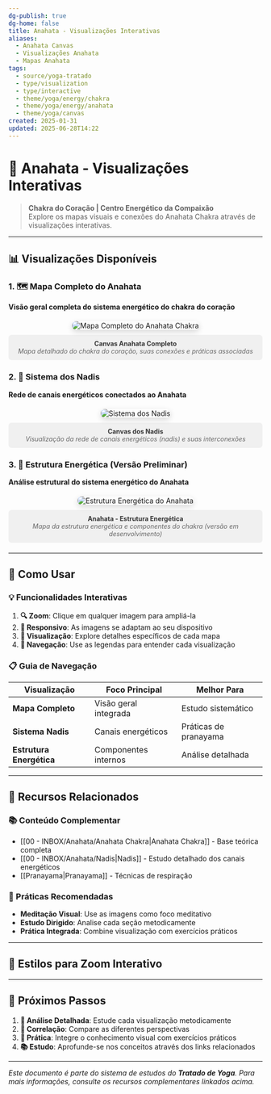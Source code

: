 ```yaml
---
dg-publish: true
dg-home: false
title: Anahata - Visualizações Interativas
aliases:
  - Anahata Canvas
  - Visualizações Anahata
  - Mapas Anahata
tags:
  - source/yoga-tratado
  - type/visualization
  - type/interactive
  - theme/yoga/energy/chakra
  - theme/yoga/energy/anahata
  - theme/yoga/canvas
created: 2025-01-31
updated: 2025-06-28T14:22
---
```


# 🌸 Anahata - Visualizações Interativas

> **Chakra do Coração | Centro Energético da Compaixão**  
> Explore os mapas visuais e conexões do Anahata Chakra através de visualizações interativas.

---

## 📊 Visualizações Disponíveis

### 1. 🗺️ Mapa Completo do Anahata
**Visão geral completa do sistema energético do chakra do coração**

<div class="image-zoom-container">
  <img src="canvas_anahata_completo.png" alt="Mapa Completo do Anahata Chakra" class="zoomable-image" title="Clique para ampliar - Mapa Completo do Anahata">
  <div class="image-caption">
    <strong>Canvas Anahata Completo</strong><br>
    <em>Mapa detalhado do chakra do coração, suas conexões e práticas associadas</em>
  </div>
</div>

### 2. 🔄 Sistema dos Nadis
**Rede de canais energéticos conectados ao Anahata**

<div class="image-zoom-container">
  <img src="canvas_nadis.png" alt="Sistema dos Nadis" class="zoomable-image" title="Clique para ampliar - Sistema dos Nadis">
  <div class="image-caption">
    <strong>Canvas dos Nadis</strong><br>
    <em>Visualização da rede de canais energéticos (nadis) e suas interconexões</em>
  </div>
</div>

### 3. 🌟 Estrutura Energética (Versão Preliminar)
**Análise estrutural do sistema energético do Anahata**

<div class="image-zoom-container">
  <img src="anahata sem confirmação.png" alt="Estrutura Energética do Anahata" class="zoomable-image" title="Clique para ampliar - Estrutura Energética">
  <div class="image-caption">
    <strong>Anahata - Estrutura Energética</strong><br>
    <em>Mapa da estrutura energética e componentes do chakra (versão em desenvolvimento)</em>
  </div>
</div>

---

## 🎯 Como Usar

### 💡 Funcionalidades Interativas

1. **🔍 Zoom**: Clique em qualquer imagem para ampliá-la
2. **📱 Responsivo**: As imagens se adaptam ao seu dispositivo
3. **🎨 Visualização**: Explore detalhes específicos de cada mapa
4. **🔗 Navegação**: Use as legendas para entender cada visualização

### 📋 Guia de Navegação

| Visualização | Foco Principal | Melhor Para |
|-------------|---------------|-------------|
| **Mapa Completo** | Visão geral integrada | Estudo sistemático |
| **Sistema Nadis** | Canais energéticos | Práticas de pranayama |
| **Estrutura Energética** | Componentes internos | Análise detalhada |

---

## 🔗 Recursos Relacionados

### 📚 Conteúdo Complementar
- [[00 - INBOX/Anahata/Anahata Chakra\|Anahata Chakra]] - Base teórica completa
- [[00 - INBOX/Anahata/Nadis\|Nadis]] - Estudo detalhado dos canais energéticos
- [[Pranayama\|Pranayama]] - Técnicas de respiração

### 🧘 Práticas Recomendadas
- **Meditação Visual**: Use as imagens como foco meditativo
- **Estudo Dirigido**: Analise cada seção metodicamente
- **Prática Integrada**: Combine visualização com exercícios práticos

---

## 🎨 Estilos para Zoom Interativo

<style>
.image-zoom-container {
  margin: 20px 0;
  text-align: center;
  position: relative;
}

.zoomable-image {
  max-width: 100%;
  height: auto;
  border-radius: 8px;
  box-shadow: 0 4px 12px rgba(0,0,0,0.15);
  cursor: zoom-in;
  transition: transform 0.3s ease, box-shadow 0.3s ease;
}

.zoomable-image:hover {
  transform: scale(1.02);
  box-shadow: 0 8px 24px rgba(0,0,0,0.2);
}

.image-caption {
  margin-top: 10px;
  padding: 10px;
  background: rgba(0,0,0,0.05);
  border-radius: 6px;
  font-size: 0.9em;
  color: #666;
}

.image-caption strong {
  color: #333;
}

/* Zoom Modal */
.image-modal {
  display: none;
  position: fixed;
  z-index: 1000;
  left: 0;
  top: 0;
  width: 100%;
  height: 100%;
  background-color: rgba(0,0,0,0.9);
  cursor: zoom-out;
}

.image-modal img {
  margin: auto;
  display: block;
  max-width: 90%;
  max-height: 90%;
  margin-top: 5%;
}

@media (max-width: 768px) {
  .zoomable-image {
    max-width: 100%;
  }
  
  .image-modal img {
    max-width: 95%;
    max-height: 95%;
    margin-top: 2.5%;
  }
}
</style>

<script>
document.addEventListener('DOMContentLoaded', function() {
  // Adiciona funcionalidade de zoom às imagens
  const images = document.querySelectorAll('.zoomable-image');
  
  images.forEach(img => {
    img.addEventListener('click', function() {
      // Cria modal para zoom
      const modal = document.createElement('div');
      modal.className = 'image-modal';
      modal.style.display = 'block';
      
      const modalImg = document.createElement('img');
      modalImg.src = this.src;
      modalImg.alt = this.alt;
      
      modal.appendChild(modalImg);
      document.body.appendChild(modal);
      
      // Fecha modal ao clicar
      modal.addEventListener('click', function() {
        document.body.removeChild(modal);
      });
      
      // Fecha modal com ESC
      document.addEventListener('keydown', function(e) {
        if (e.key === 'Escape' && modal.parentNode) {
          document.body.removeChild(modal);
        }
      });
    });
  });
});
</script>

---

## 🌟 Próximos Passos

1. **📝 Análise Detalhada**: Estude cada visualização metodicamente
2. **🔄 Correlação**: Compare as diferentes perspectivas
3. **🧘 Prática**: Integre o conhecimento visual com exercícios práticos
4. **📚 Estudo**: Aprofunde-se nos conceitos através dos links relacionados

---

*Este documento é parte do sistema de estudos do **Tratado de Yoga**. Para mais informações, consulte os recursos complementares linkados acima.* 